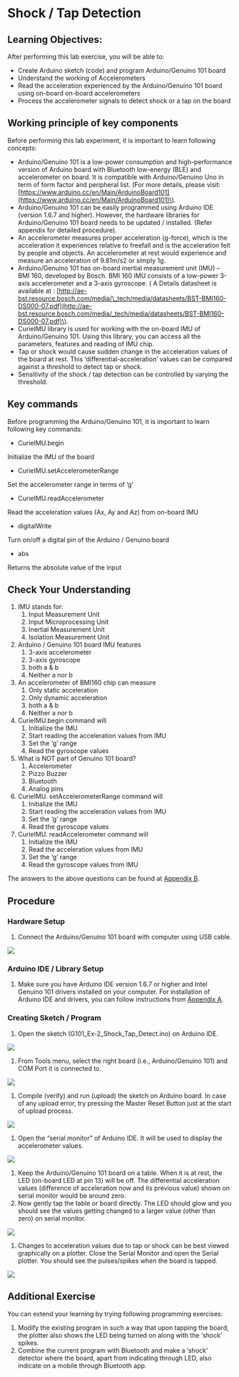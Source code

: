 # Shock / Tap Detection

## Learning Objectives:

After performing this lab exercise, you will be able to:

* Create Arduino sketch \(code\) and program Arduino/Genuino 101 board
* Understand the working of Accelerometers
* Read the acceleration experienced by the Arduino/Genuino 101 board using on-board on-board accelerometers
* Process the accelerometer signals to detect shock or a tap on the board

## Working principle of key components

Before performing this lab experiment, it is important to learn following concepts:

* Arduino/Genuino 101 is a low-power consumption and high-performance version of Arduino board with Bluetooth low-energy \(BLE\) and accelerometer on board. It is compatible with Arduino/Genuino Uno in term of form factor and peripheral list. \(For more details, please visit: [https://www.arduino.cc/en/Main/ArduinoBoard101](https://www.arduino.cc/en/Main/ArduinoBoard101)\).
* Arduino/Genuino 101 can be easily programmed using Arduino IDE \(version 1.6.7 and higher\). However, the hardware libraries for Arduino/Genuino 101 board needs to be updated / installed. \(Refer appendix for detailed procedure\).
* An accelerometer measures proper acceleration \(g-force\), which is the acceleration it experiences relative to freefall and is the acceleration felt by people and objects. An accelerometer at rest would experience and measure an acceleration of 9.81m/s2 or simply 1g.
* Arduino/Genuino 101 has on-board inertial measurement unit \(IMU\) – BMI 160, developed by Bosch. BMI 160 IMU consists of a low-power 3-axis accelerometer and a 3-axis gyroscope. \( A Details datasheet is available at : [http://ae-bst.resource.bosch.com/media/\_tech/media/datasheets/BST-BMI160-DS000-07.pdf](http://ae-bst.resource.bosch.com/media/_tech/media/datasheets/BST-BMI160-DS000-07.pdf)\).
* CurieIMU library is used for working with the on-board IMU of Arduino/Genuino 101. Using this library, you can access all the parameters, features and reading of IMU chip.
* Tap or shock would cause sudden change in the acceleration values of the board at rest. This ‘differential-acceleration’ values can be compared against a threshold to detect tap or shock.
* Sensitivity of the shock / tap detection can be controlled by varying the threshold.

## Key commands

Before programming the Arduino/Genuino 101, it is important to learn following key commands:

* CurieIMU.begin

Initialize the IMU of the board

* CurieIMU.setAccelerometerRange

Set the accelerometer range in terms of ‘g’

* CurieIMU.readAccelerometer

Read the acceleration values \(Ax, Ay and Az\) from on-board IMU

* digitalWrite

Turn on/off a digital pin of the Arduino / Genuino board

* abs

Returns the absolute value of the input

## Check Your Understanding

1. IMU stands for:
   1. Input Measurement Unit
   2. Input Microprocessing Unit
   3. Inertial Measurement Unit
   4. Isolation Measurement Unit
2. Arduino / Genuino 101 board IMU features
   1. 3-axis accelerometer
   2. 3-axis gyroscope
   3. both a & b
   4. Neither a nor b
3. An accelerometer of BMI160 chip can measure
   1. Only static acceleration
   2. Only dynamic acceleration
   3. both a & b
   4. Neither a nor b
4. CurieIMU.begin command will
   1. Initialize the IMU
   2. Start reading the acceleration values from IMU
   3. Set the ‘g’ range
   4. Read the gyroscope values
5. What is NOT part of Genuino 101 board?
   1. Accelerometer
   2. Pizzo Buzzer
   3. Bluetooth
   4. Analog pins
6. CurieIMU. setAccelerometerRange command will
   1. Initialize the IMU
   2. Start reading the acceleration values from IMU
   3. Set the ‘g’ range
   4. Read the gyroscope values
7. CurieIMU. readAccelerometer command will
   1. Initialize the IMU
   2. Read the acceleration values from IMU
   3. Set the ‘g’ range
   4. Read the gyroscope values from IMU

The answers to the above questions can be found at [Appendix B](appendices/appendix-b.md).

## 

## Procedure

### Hardware Setup

1. Connect the Arduino/Genuino 101 board with computer using USB cable.

![](../../.gitbook/assets/2%20%283%29.png)

### Arduino IDE / Library Setup

1. Make sure you have Arduino IDE version 1.6.7 or higher and Intel Genuino 101 drivers installed on your computer. For installation of Arduino IDE and drivers, you can follow instructions from [Appendix A](appendices/appendix-a.md).

### Creating Sketch / Program

1. Open the sketch \(G101\_Ex-2\_Shock\_Tap\_Detect.ino\) on Arduino IDE.

![](../../.gitbook/assets/3%20%2819%29.png)

1. From Tools menu, select the right board \(i.e., Arduino/Genuino 101\) and COM Port it is connected to.

![](../../.gitbook/assets/4%20%285%29.png)

1. Compile \(verify\) and run \(upload\) the sketch on Arduino board. In case of any upload error, try pressing the Master Reset Button just at the start of upload process.

![](../../.gitbook/assets/5%20%287%29.png)

1. Open the “serial monitor” of Arduino IDE. It will be used to display the accelerometer values.

![](../../.gitbook/assets/2-1.jpg)

1. Keep the Arduino/Genuino 101 board on a table. When it is at rest, the LED \(on-board LED at pin 13\) will be off. The differential acceleration values \(difference of acceleration now and its previous value\) shown on serial monitor would be around zero.
2. Now gently tap the table or board directly. The LED should glow and you should see the values getting changed to a larger value \(other than zero\) on serial monitor.

![](../../.gitbook/assets/2-2.jpg)

1. Changes to acceleration values due to tap or shock can be best viewed graphically on a plotter. Close the Serial Monitor and open the Serial plotter. You should see the pulses/spikes when the board is tapped.

![](../../.gitbook/assets/2-3.jpg)

## Additional Exercise

You can extend your learning by trying following programming exercises:

1. Modify the existing program in such a way that upon tapping the board, the plotter also shows the LED being turned on along with the ‘shock’ spikes.
2. Combine the current program with Bluetooth and make a ‘shock’ detector where the board, apart from indicating through LED, also indicate on a mobile through Bluetooth app.

